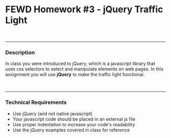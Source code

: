 # FEWD Homework #3 - jQuery Traffic Light

<br>

---

### Description

In class you were introduced to jQuery, which is a javascript library that uses css selectors to select and manipulate elements on web pages. In this assignment you will use **jQuery** to make the traffic light functional.


<br>

---

### Technical Requirements

- Use jQuery (and not native javascript)
- Your javascript code should be placed in an external js file
- Use proper indentation to increase your code's readability
- Use the jQuery examples covered in class for reference
